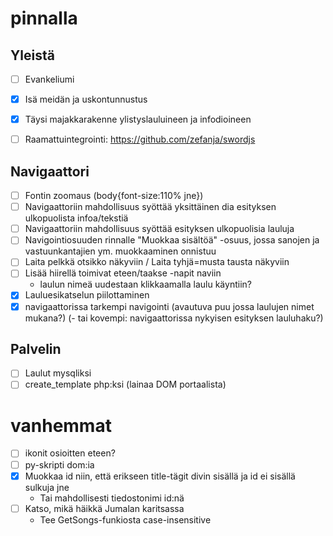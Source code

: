 
pinnalla
========

Yleistä
----------

- [ ] Evankeliumi
- [x] Isä meidän ja uskontunnustus
- [x] Täysi majakkarakenne ylistyslauluineen ja infodioineen
- [ ] Raamattuintegrointi: https://github.com/zefanja/swordjs


Navigaattori
----------------

- [ ] Fontin zoomaus (body{font-size:110% jne})
- [ ] Navigaattoriin mahdollisuus syöttää yksittäinen dia esityksen ulkopuolista infoa/tekstiä
- [ ] Navigaattoriin mahdollisuus syöttää  esityksen ulkopuolisia lauluja
- [ ] Navigointiosuuden rinnalle "Muokkaa sisältöä" -osuus, jossa sanojen ja vastuunkantajien ym. muokkaaminen onnistuu
- [ ] Laita pelkkä otsikko näkyviin / Laita tyhjä=musta tausta näkyviin
- [ ] Lisää hiirellä toimivat eteen/taakse -napit naviin
    - laulun nimeä uudestaan klikkaamalla laulu käyntiin?
- [X] Lauluesikatselun piilottaminen
- [X] navigaattorissa tarkempi navigointi (avautuva puu jossa laulujen nimet mukana?)
    (- tai kovempi: navigaattorissa nykyisen esityksen lauluhaku?)
    
Palvelin
-----------------
- [ ] Laulut mysqliksi
- [ ] create_template php:ksi (lainaa DOM portaalista)

vanhemmat
=========

- [ ] ikonit osioitten eteen?
- [ ] py-skripti dom:ia
- [x] Muokkaa id niin, että erikseen title-tägit divin sisällä ja id ei sisällä sulkuja jne
    - Tai mahdollisesti tiedostonimi id:nä
- [ ] Katso, mikä häikkä Jumalan karitsassa 
    - Tee GetSongs-funkiosta case-insensitive

